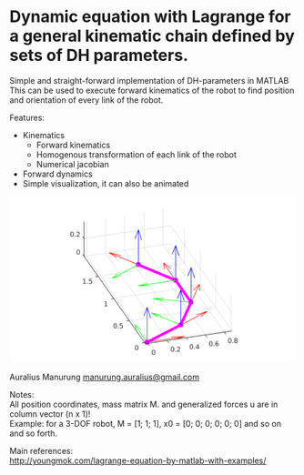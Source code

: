 # Dynamic equation with Lagrange for a general kinematic chain defined by sets of DH parameters. 

Simple and straight-forward implementation of DH-parameters in MATLAB  
This can be used to execute forward kinematics of the robot to find position and orientation of every link of the robot.  

Features:
* Kinematics
  * Forward kinematics
  * Homogenous transformation of each link of the robot
  * Numerical jacobian
* Forward dynamics
* Simple visualization, it can also be animated

![Screenshot][sshot]

[sshot]: https://raw.githubusercontent.com/auralius/matlab-dh-parameters/master/sshot.png "Screenshot"

Auralius Manurung 
manurung.auralius@gmail.com

Notes:  
All position coordinates, mass matrix M. and generalized forces u are in column vector (n x 1)!  
Example: for a 3-DOF robot, M = [1; 1; 1], x0 = [0; 0; 0; 0; 0; 0] and so on and so forth.  

Main references:  
http://youngmok.com/lagrange-equation-by-matlab-with-examples/

